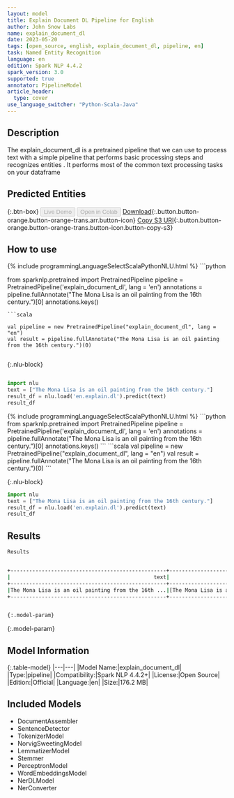 ```yaml
---
layout: model
title: Explain Document DL Pipeline for English
author: John Snow Labs
name: explain_document_dl
date: 2023-05-20
tags: [open_source, english, explain_document_dl, pipeline, en]
task: Named Entity Recognition
language: en
edition: Spark NLP 4.4.2
spark_version: 3.0
supported: true
annotator: PipelineModel
article_header:
  type: cover
use_language_switcher: "Python-Scala-Java"
---
```


## Description

The explain_document_dl is a pretrained pipeline that we can use to process text with a simple pipeline that performs basic processing steps 
and recognizes entities .
It performs most of the common text processing tasks on your dataframe

## Predicted Entities



{:.btn-box}
<button class="button button-orange" disabled>Live Demo</button>
<button class="button button-orange" disabled>Open in Colab</button>
[Download](https://s3.amazonaws.com/auxdata.johnsnowlabs.com/public/models/explain_document_dl_en_4.4.2_3.0_1684626017355.zip){:.button.button-orange.button-orange-trans.arr.button-icon}
[Copy S3 URI](s3://auxdata.johnsnowlabs.com/public/models/explain_document_dl_en_4.4.2_3.0_1684626017355.zip){:.button.button-orange.button-orange-trans.button-icon.button-copy-s3}

## How to use

<div class="tabs-box" markdown="1">
{% include programmingLanguageSelectScalaPythonNLU.html %}
```python

from sparknlp.pretrained import PretrainedPipeline
pipeline = PretrainedPipeline('explain_document_dl', lang = 'en')
annotations =  pipeline.fullAnnotate("The Mona Lisa is an oil painting from the 16th century.")[0]
annotations.keys()

```
```scala

val pipeline = new PretrainedPipeline("explain_document_dl", lang = "en")
val result = pipeline.fullAnnotate("The Mona Lisa is an oil painting from the 16th century.")(0)


```

{:.nlu-block}
```python

import nlu
text = ["The Mona Lisa is an oil painting from the 16th century."]
result_df = nlu.load('en.explain.dl').predict(text)
result_df

```
</div>

<div class="tabs-box" markdown="1">
{% include programmingLanguageSelectScalaPythonNLU.html %}
```python
from sparknlp.pretrained import PretrainedPipeline
pipeline = PretrainedPipeline('explain_document_dl', lang = 'en')
annotations =  pipeline.fullAnnotate("The Mona Lisa is an oil painting from the 16th century.")[0]
annotations.keys()
```
```scala
val pipeline = new PretrainedPipeline("explain_document_dl", lang = "en")
val result = pipeline.fullAnnotate("The Mona Lisa is an oil painting from the 16th century.")(0)
```

{:.nlu-block}
```python
import nlu
text = ["The Mona Lisa is an oil painting from the 16th century."]
result_df = nlu.load('en.explain.dl').predict(text)
result_df
```
</div>

## Results

```bash
Results


+--------------------------------------------------+--------------------------------------------------+--------------------------------------------------+--------------------------------------------------+--------------------------------------------------+--------------------------------------------------+--------------------------------------------------+--------------------------------------------------+--------------------------------------------------+--------------------------------------------+-----------+
|                                              text|                                          document|                                          sentence|                                             token|                                           checked|                                             lemma|                                              stem|                                               pos|                                        embeddings|                                         ner|   entities|
+--------------------------------------------------+--------------------------------------------------+--------------------------------------------------+--------------------------------------------------+--------------------------------------------------+--------------------------------------------------+--------------------------------------------------+--------------------------------------------------+--------------------------------------------------+--------------------------------------------+-----------+
|The Mona Lisa is an oil painting from the 16th ...|[The Mona Lisa is an oil painting from the 16th...|[The Mona Lisa is an oil painting from the 16th...|[The, Mona, Lisa, is, an, oil, painting, from, ...|[The, Mona, Lisa, is, an, oil, painting, from, ...|[The, Mona, Lisa, be, an, oil, painting, from, ...|[the, mona, lisa, i, an, oil, paint, from, the,...|[DT, NNP, NNP, VBZ, DT, NN, NN, IN, DT, JJ, NN, .]|[[-0.038194, -0.24487, 0.72812, -0.39961, 0.083...|[O, B-PER, I-PER, O, O, O, O, O, O, O, O, O]|[Mona Lisa]|
+--------------------------------------------------+--------------------------------------------------+--------------------------------------------------+--------------------------------------------------+--------------------------------------------------+--------------------------------------------------+--------------------------------------------------+--------------------------------------------------+--------------------------------------------------+--------------------------------------------+-----------+


{:.model-param}
```

{:.model-param}
## Model Information

{:.table-model}
|---|---|
|Model Name:|explain_document_dl|
|Type:|pipeline|
|Compatibility:|Spark NLP 4.4.2+|
|License:|Open Source|
|Edition:|Official|
|Language:|en|
|Size:|176.2 MB|

## Included Models

- DocumentAssembler
- SentenceDetector
- TokenizerModel
- NorvigSweetingModel
- LemmatizerModel
- Stemmer
- PerceptronModel
- WordEmbeddingsModel
- NerDLModel
- NerConverter